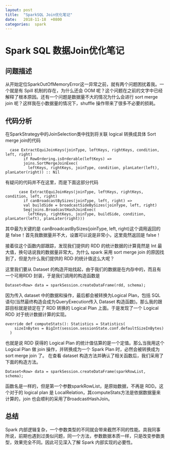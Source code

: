 ```yaml
---
layout: post
title:  "SparkSQL Join优化笔记"
date:   2018-11-18  +0800
categories:  spark
---
```



# Spark SQL  数据Join优化笔记


## 问题描述
从开始定位SparkOutOfMemoryError这一异常之前，就有两个问题困扰着我。一个就是有 Spill 机制的存在，为什么还会 OOM 呢？这个问题在之前的文字中已经解释了根本原因。还有一个问题是数据量不大的情况为什么会进行 sort merge join 呢？这样我在小数据量的情况下，shuffle 操作带来了很多不必要的损耗。

## 代码分析

在SparkStrategy中的JoinSelection类中找到将关联 logical 转换成具体 Sort merge join的代码

```
  case ExtractEquiJoinKeys(joinType, leftKeys, rightKeys, condition, left, right)
        if RowOrdering.isOrderable(leftKeys) =>
        joins.SortMergeJoinExec(
          leftKeys, rightKeys, joinType, condition, planLater(left), planLater(right)) :: Nil
```

有疑问的代码并不在这里，而是下面这部分代码


```
      case ExtractEquiJoinKeys(joinType, leftKeys, rightKeys, condition, left, right)
        if canBroadcastBySizes(joinType, left, right) =>
        val buildSide = broadcastSideBySizes(joinType, left, right)
        Seq(joins.BroadcastHashJoinExec(
          leftKeys, rightKeys, joinType, buildSide, condition, planLater(left), planLater(right)))

```

其中最为关键的是 canBroadcastBySizes(joinType, left, right)这个调用返回的是 false！首先我数据量并不大，设置可以说是非常小，这里竟然返回是 false！

接着往这个函数内部跟踪，发现我们提供的 RDD 的统计数据的计算竟然是 Int 最大值，换句话说我的数据量非常大。为什么 spark 采用 sort merge join 的原因找到了，但是为什么我们提供的 RDD 的统计值这么大呢？

这里我们要从 Dataset 的构造开始找起，由于我们的数据是在内存中的，而且有一个可用RDD 封装，于是我们调用的构造函数是

```
Dataset<Row> data = sparkSession.createDataFrame(rdd, schema);
```

因为传入 dataset 中的数据和操作，最后都会被转换为Logical Plan，包括 SQL 语句(当然最终构造会成为QueryExecution传入 Dataset 构造函数)。那么我的跟踪目标就是锁定在了 RDD 转换的 Logical Plan 上面。于是发现了一个 Logical RDD 对于统计数据计算的实现。

```
override def computeStats(): Statistics = Statistics(
    sizeInBytes = BigInt(session.sessionState.conf.defaultSizeInBytes)
  )
```

也就是说 RDD 获得的 Logical Plan 的统计值估算的是一个定值。那么当我用这个 Logical Plan 做 join 操作，并转换成为一个 Spark Plan 时，必然会被转换成为sort merge join 了。
在查看 dataset 构造方法并确认了相关函数后，我们采用了下面的构造方法。

```
Dataset<Row> data = sparkSession.createDataFrame(sparkRowList, schema);

```

函数名是一样的，但是第一个参数sparkRowList，是原始数据，不再是 RDD。这个对于的 logical plan 是 LocalRelation，其computeStats方法是依据数据量来计算的，join 也会顺利的采用了BroadcastHashJoin。


## 总结
Spark 内部逻辑复杂，一个参数类型的不同就会带来截然不同的性能。具我同事所说，前期也遇到过类似问题，同一个方法，参数数据本质一样，只是改变参数类型，效果完全不同。因此可见深入了解 Spark 内部实现的必要性。



